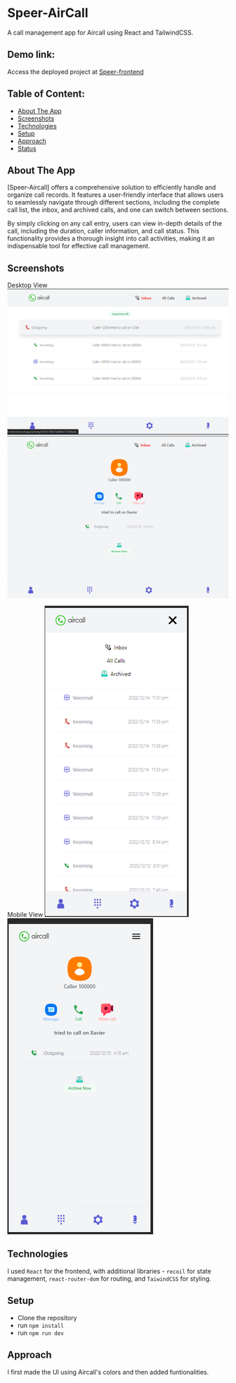 # Speer-AirCall
A call management app for Aircall using React and TailwindCSS.

## Demo link:
Access the deployed project at [Speer-frontend](https://speertechnologies-frontend.vercel.app/)

## Table of Content:
- [About The App](#about-the-app)
- [Screenshots](#screenshots)
- [Technologies](#technologies)
- [Setup](#setup)
- [Approach](#approach)
- [Status](#status)

## About The App
[Speer-Aircall] offers a comprehensive solution to efficiently handle and organize call records. It features a user-friendly interface that allows users to seamlessly navigate through different sections, including the complete call list, the inbox, and archived calls, and one can switch between sections. 

By simply clicking on any call entry, users can view in-depth details of the call, including the duration, caller information, and call status. This functionality provides a thorough insight into call activities, making it an indispensable tool for effective call management.

## Screenshots
Desktop View 
![Inbox-Desktop](src/assets/inboxDesktop.png)
![CallDetails-Desktop](src/assets/detailsDesktop.png)


Mobile View 
![Inbox-Mobile](src/assets/inboxMobile.png)
![CallDetails-Mobile](src/assets/detailsMob.png)



## Technologies
I used `React` for the frontend, with additional libraries - `recoil` for state management, `react-router-dom` for routing, and `TaiwindCSS` for styling.

## Setup
- Clone the repository
- run `npm install`
- run `npm run dev`

## Approach
I first made the UI using Aircall's colors and then added funtionalities. 

